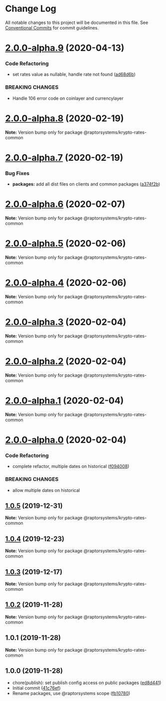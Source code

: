 # Change Log

All notable changes to this project will be documented in this file.
See [Conventional Commits](https://conventionalcommits.org) for commit guidelines.

# [2.0.0-alpha.9](https://github.com/raptorsystems/krypto-rates/compare/@raptorsystems/krypto-rates-common@2.0.0-alpha.8...@raptorsystems/krypto-rates-common@2.0.0-alpha.9) (2020-04-13)


### Code Refactoring

* set rates value as nullable, handle rate not found ([ad68d6b](https://github.com/raptorsystems/krypto-rates/commit/ad68d6b273b42e9fa008343f05aaf37467b8060a))


### BREAKING CHANGES

* Handle 106 error code on coinlayer and currencylayer





# [2.0.0-alpha.8](https://github.com/raptorsystems/krypto-rates/compare/@raptorsystems/krypto-rates-common@2.0.0-alpha.7...@raptorsystems/krypto-rates-common@2.0.0-alpha.8) (2020-02-19)

**Note:** Version bump only for package @raptorsystems/krypto-rates-common





# [2.0.0-alpha.7](https://github.com/raptorsystems/krypto-rates/compare/@raptorsystems/krypto-rates-common@2.0.0-alpha.6...@raptorsystems/krypto-rates-common@2.0.0-alpha.7) (2020-02-19)


### Bug Fixes

* **packages:** add all dist files on clients and common packages ([a374f2b](https://github.com/raptorsystems/krypto-rates/commit/a374f2ba723a31966655b124cc9019b2ac9bdb21))





# [2.0.0-alpha.6](https://github.com/raptorsystems/krypto-rates/compare/@raptorsystems/krypto-rates-common@2.0.0-alpha.5...@raptorsystems/krypto-rates-common@2.0.0-alpha.6) (2020-02-07)

**Note:** Version bump only for package @raptorsystems/krypto-rates-common





# [2.0.0-alpha.5](https://github.com/raptorsystems/krypto-rates/compare/@raptorsystems/krypto-rates-common@2.0.0-alpha.4...@raptorsystems/krypto-rates-common@2.0.0-alpha.5) (2020-02-06)

**Note:** Version bump only for package @raptorsystems/krypto-rates-common





# [2.0.0-alpha.4](https://github.com/raptorsystems/krypto-rates/compare/@raptorsystems/krypto-rates-common@2.0.0-alpha.3...@raptorsystems/krypto-rates-common@2.0.0-alpha.4) (2020-02-06)

**Note:** Version bump only for package @raptorsystems/krypto-rates-common





# [2.0.0-alpha.3](https://github.com/raptorsystems/krypto-rates/compare/@raptorsystems/krypto-rates-common@2.0.0-alpha.2...@raptorsystems/krypto-rates-common@2.0.0-alpha.3) (2020-02-04)

**Note:** Version bump only for package @raptorsystems/krypto-rates-common





# [2.0.0-alpha.2](https://github.com/raptorsystems/krypto-rates/compare/@raptorsystems/krypto-rates-common@2.0.0-alpha.1...@raptorsystems/krypto-rates-common@2.0.0-alpha.2) (2020-02-04)

**Note:** Version bump only for package @raptorsystems/krypto-rates-common





# [2.0.0-alpha.1](https://github.com/raptorsystems/krypto-rates/compare/@raptorsystems/krypto-rates-common@2.0.0-alpha.0...@raptorsystems/krypto-rates-common@2.0.0-alpha.1) (2020-02-04)

**Note:** Version bump only for package @raptorsystems/krypto-rates-common





# [2.0.0-alpha.0](https://github.com/raptorsystems/krypto-rates/compare/@raptorsystems/krypto-rates-common@1.0.5...@raptorsystems/krypto-rates-common@2.0.0-alpha.0) (2020-02-04)


### Code Refactoring

* complete refactor, multiple dates on historical ([f094008](https://github.com/raptorsystems/krypto-rates/commit/f0940080bb43b12dde2f3795a0623179a59ee29e))


### BREAKING CHANGES

* allow multiple dates on historical





## [1.0.5](https://github.com/raptorsystems/krypto-rates/compare/@raptorsystems/krypto-rates-common@1.0.4...@raptorsystems/krypto-rates-common@1.0.5) (2019-12-31)

**Note:** Version bump only for package @raptorsystems/krypto-rates-common





## [1.0.4](https://github.com/raptorsystems/krypto-rates/compare/@raptorsystems/krypto-rates-common@1.0.3...@raptorsystems/krypto-rates-common@1.0.4) (2019-12-23)

**Note:** Version bump only for package @raptorsystems/krypto-rates-common





## [1.0.3](https://github.com/raptorsystems/krypto-rates/compare/@raptorsystems/krypto-rates-common@1.0.2...@raptorsystems/krypto-rates-common@1.0.3) (2019-12-17)

**Note:** Version bump only for package @raptorsystems/krypto-rates-common





## [1.0.2](https://github.com/raptorsystems/krypto-rates/compare/@raptorsystems/krypto-rates-common@1.0.1...@raptorsystems/krypto-rates-common@1.0.2) (2019-11-28)

**Note:** Version bump only for package @raptorsystems/krypto-rates-common





## 1.0.1 (2019-11-28)

**Note:** Version bump only for package @raptorsystems/krypto-rates-common





## 1.0.0 (2019-11-28)

* chore(publish): set publish config access on public packages ([ed8d441](https://github.com/raptorsystems/krypto-rates/commit/ed8d441))
* Initial commit ([41c76ef](https://github.com/raptorsystems/krypto-rates/commit/41c76ef))
* Rename packages, use @raptorsystems scope ([fb10780](https://github.com/raptorsystems/krypto-rates/commit/fb10780))
